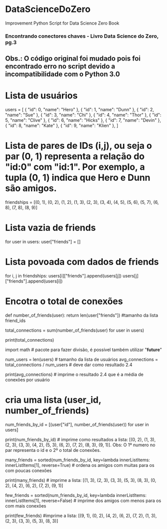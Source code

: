# DataScienceDoZero
Improvement Python Script for Data Science Zero Book

### Encontrando conectores chaves - Livro Data Science do Zero, pg.3
## Obs.: O código original foi mudado pois foi encontrado erro no script devido a incompatibilidade com o Python 3.0

# Lista de usuários
users = [
    { "id": 0, "name": "Hero" },
    { "id": 1, "name": "Dunn" },
    { "id": 2, "name": "Sue" },
    { "id": 3, "name": "Chi" },
    { "id": 4, "name": "Thor" },
    { "id": 5, "name": "Clive" },
    { "id": 6, "name": "Hicks" },
    { "id": 7, "name": "Devin" },
    { "id": 8, "name": "Kate" },
    { "id": 9, "name": "Klien" },
]

# Lista de pares de IDs (i,j), ou seja o par (0, 1) representa a relação do "id:0" com "id:1". Por exemplo, a tupla (0, 1) indica que Hero e Dunn são amigos.
friendships = [(0, 1), (0, 2), (1, 2), (1, 3), (2, 3), (3, 4),
               (4, 5), (5, 6), (5, 7), (6, 8), (7, 8), (8, 9)]

# Lista vazia de friends
for user in users:
    user["friends"] = []
    
# Lista povoada com dados de friends
for i, j in friendships:
    users[i]["friends"].append(users[j])
    users[j]["friends"].append(users[i])
    
# Encotra o total de conexões
def number_of_friends(user):
    return len(user["friends"])  #tamanho da lista friend_ids

total_connections = sum(number_of_friends(user) for user in users)

print(total_connections)

import math   # pacote para fazer divisão, é possível também utilizar "__future__"

num_users = len(users)   # tamanho da lista de usuários
avg_connections = total_connections / num_users   # deve dar como resultado 2.4

print(avg_connections)   # imprime o resultado 2.4 que é a média de conexões por usuário

# cria uma lista (user_id, number_of_friends)
num_friends_by_id = [(user["id"], number_of_friends(user)) for user in users]

print(num_friends_by_id) # imprime como resultados a lista: [(0, 2), (1, 3), (2, 3), (3, 3), (4, 2), (5, 3), (6, 2), (7, 2), (8, 3), (9, 1)]. Obs: O 1º numero no par representa o id e o 2º o total de conexões.

many_friends = sorted(num_friends_by_id, key=lambda innerListItems: innerListItems[1], reverse=True)   # ordena os amigos com muitas para os com poucas conexões

print(many_friends) # imprime a lista: [(1, 3), (2, 3), (3, 3), (5, 3), (8, 3), (0, 2), (4, 2), (6, 2), (7, 2), (9, 1)]

few_friends = sorted(num_friends_by_id, key=lambda innerListItems: innerListItems[1], reverse=False)  # imprime dos amigos com menos para os com mais conexões

print(few_friends)   #imprime a lista: [(9, 1), (0, 2), (4, 2), (6, 2), (7, 2), (1, 3), (2, 3), (3, 3), (5, 3), (8, 3)]


